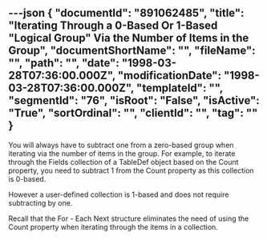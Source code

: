 ---json
{
  "documentId": "891062485",
  "title": "Iterating Through a 0-Based Or 1-Based &quot;Logical Group&quot; Via the Number of Items in the Group",
  "documentShortName": "",
  "fileName": "",
  "path": "",
  "date": "1998-03-28T07:36:00.000Z",
  "modificationDate": "1998-03-28T07:36:00.000Z",
  "templateId": "",
  "segmentId": "76",
  "isRoot": "False",
  "isActive": "True",
  "sortOrdinal": "",
  "clientId": "",
  "tag": ""
}
---

You will always have to subtract one from a zero-based group when iterating via the number of items in the group. For example, to iterate through the Fields collection of a TableDef object based on the Count property, you need to subtract 1 from the Count property as this collection is 0-based.

However a user-defined collection is 1-based and does not require subtracting by one.

Recall that the For - Each Next structure eliminates the need of using the Count property when iterating through the items in a collection.
